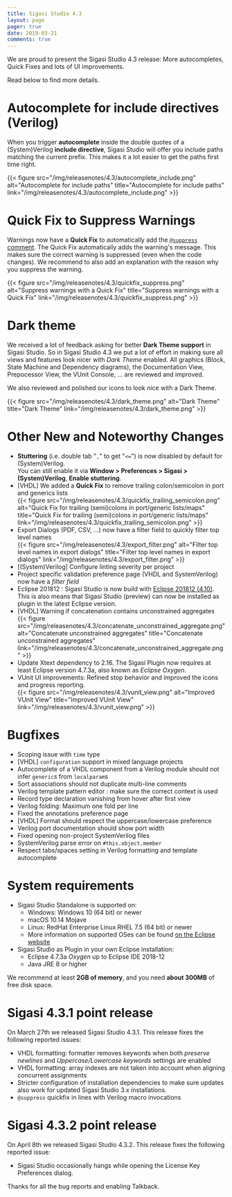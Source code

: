 ```yaml
---
title: Sigasi Studio 4.3
layout: page
pager: true
date: 2019-03-21
comments: true
---
```


We are proud to present the Sigasi Studio 4.3 release: More autocompletes, Quick Fixes and lots of UI improvements.

Read below to find more details.

# Autocomplete for include directives (Verilog)

When you trigger **autocomplete** inside the double quotes of a (System)Verilog **include directive**, Sigasi Studio will offer you include paths matching the current prefix. This makes it a lot easier to get the paths first time right.  

{{< figure src="/img/releasenotes/4.3/autocomplete_include.png" alt="Autocomplete for include paths" title="Autocomplete for include paths" link="/img/releasenotes/4.3/autocomplete_include.png" >}}

# Quick Fix to Suppress Warnings

Warnings now have a **Quick Fix** to automatically add the [`@suppress` comment](/manual/linting#suppressing-warnings). The Quick Fix automatically adds the warning's message. This makes sure the correct warning is suppressed (even when the code changes). We recommend to also add an explanation with the reason why you suppress the warning.  

{{< figure src="/img/releasenotes/4.3/quickfix_suppress.png" alt="Suppress warnings with a Quick Fix" title="Suppress warnings with a Quick Fix" link="/img/releasenotes/4.3/quickfix_suppress.png" >}}

# Dark theme

We received a lot of feedback asking for better **Dark Theme support** in Sigasi Studio. So in Sigasi Studio 4.3 we put a lot of effort in making sure all views and features look nicer with *Dark Theme*
 enabled. All graphics (Block, State Machine and Dependency diagrams), the Documentation View, Prepocessor View, the VUnit Console, ... are reviewed and improved.

We also reviewed and polished our icons to look nice with a Dark Theme.  

{{< figure src="/img/releasenotes/4.3/dark_theme.png" alt="Dark Theme" title="Dark Theme" link="/img/releasenotes/4.3/dark_theme.png" >}}

# Other New and Noteworthy Changes

* **Stuttering** (i.e. double tab "`,`" to get "`<=`") is now disabled by default for (System)Verilog.  
  You can still enable it via **Window > Preferences > Sigasi > (System)Verilog**, **Enable stuttering**.
* \[VHDL] We added a **Quick Fix** to remove trailing colon/semicolon in port and generics lists  
  {{< figure src="/img/releasenotes/4.3/quickfix_trailing_semicolon.png" alt="Quick Fix for trailing (semi)colons in port/generic lists/maps" title="Quick Fix for trailing (semi)colons in port/generic lists/maps" link="/img/releasenotes/4.3/quickfix_trailing_semicolon.png" >}}
* Export Dialogs (PDF, CSV, ...) now have a filter field to quickly filter top level names  
 {{< figure src="/img/releasenotes/4.3/export_filter.png" alt="Filter top level names in export dialogs" title="Filter top level names in export dialogs" link="/img/releasenotes/4.3/export_filter.png" >}}
* \[(System)Verilog] Configure linting severity per project
* Project specific validation preference page (VHDL and SystemVerilog) now have a *filter field*
* Eclipse 201812 : Sigasi Studio is now build with [Eclipse 201812 (4.10)](https://www.eclipse.org/eclipse/news/4.10/platform.php). This is also means that Sigasi Studio (preview) can now be installed as plugin in the latest Eclipse version.
* \[VHDL] Warning if concatenation contains unconstrained aggregates  
{{< figure src="/img/releasenotes/4.3/concatenate_unconstrained_aggregate.png" alt="Concatenate unconstrained aggregates" title="Concatenate unconstrained aggregates" link="/img/releasenotes/4.3/concatenate_unconstrained_aggregate.png" >}}
* Update Xtext dependency to 2.16. The Sigasi Plugin now requires at least Eclipse version 4.7.3a, also known as *Eclipse Oxygen*.
* VUnit UI improvements: Refined stop behavior and improved the icons and progress reporting.  
{{< figure src="/img/releasenotes/4.3/vunit_view.png" alt="Improved VUnit View" title="Improved VUnit View" link="/img/releasenotes/4.3/vunit_view.png" >}}

# Bugfixes

- Scoping issue with `time` type
- \[VHDL] `configuration` support in mixed language projects
- Autocomplete of a VHDL component from a Verilog module should not infer `generic`s from `localparam`s
- Sort associations should not duplicate multi-line comments
- Verilog template pattern editor : make sure the correct context is used
- Record type declaration vanishing from hover after first view
- Verilog folding: Maximum one fold per line
- Fixed the annotations preference page
- \[VHDL] Format should respect the uppercase/lowercase preference
- Verilog port documentation should show port width
- Fixed opening non-project SystemVerilog files
- SystemVerilog parse error on `#this.object.member`
- Respect tabs/spaces setting in Verilog formatting and template autocomplete

# System requirements

* Sigasi Studio Standalone is supported on:
    * Windows: Windows 10 (64 bit) or newer
    * macOS 10.14 Mojave
    * Linux: RedHat Enterprise Linux RHEL 7.5 (64 bit) or newer
    * More information on supported OSes can be found [on the Eclipse website](https://www.eclipse.org/projects/project-plan.php?planurl=http://www.eclipse.org/eclipse/development/plans/eclipse_project_plan_4_10.xml#target_environments)
* Sigasi Studio as Plugin in your own Eclipse installation:
    * Eclipse 4.7.3a *Oxygen* up to Eclipse IDE 2018-12
    * Java JRE 8 or higher  

We recommend at least **2GB of memory**, and you need **about 300MB** of free disk space.

# Sigasi 4.3.1 point release

On March 27th we released Sigasi Studio 4.3.1. This release fixes the following reported issues:

* VHDL formatting: formatter removes keywords when both *preserve newlines* and *Uppercase/Lowercase keywords* settings are enabled
* VHDL formatting: array indexes are not taken into account when aligning concurrent assignments
* Stricter configuration of installation dependencies to make sure updates also work for updated Sigasi Studio 3.x installations.
* `@suppress` quickfix in lines with Verilog macro invocations

# Sigasi 4.3.2 point release

On April 8th we released Sigasi Studio 4.3.2. This release fixes the following reported issue:

* Sigasi Studio occasionally hangs while opening the License Key Preferences dialog.

Thanks for all the bug reports and enabling Talkback.